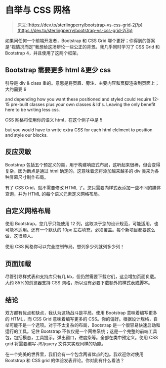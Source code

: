 # 自举与 CSS 网格

> 原文:[https://dev.to/sterlingperry/bootstrap-vs-css-grid-2j7p](https://dev.to/sterlingperry/bootstrap-vs-css-grid-2j7p)

如果问任何一个前端开发者，Bootstrap 和 CSS Grid 哪个更好；你得到的答案是“视情况而定”我想给这场辩论一些公正的背景。我几乎同时学习了 CSS Grid 和 Bootstrap 4，并且使用了这两个框架。

## [](#bootstrap-requires-more-html-amp-less-css)Bootstrap 需要更多 html &更少 css

引导是 div & class 重的。意思是将页眉、旁注、主要内容和页脚渲染到页面上；大约需要 9

and depending how you want these positioned and styled could require 12-15 pre-built classes plus your own classes & Id's. Leaving the only benefit here to be writing less css.

CSS 网格将使用你的语义 html，在这个例子中是 5

but you would have to write extra CSS for each html elelment to position and style our blocks.

## [](#responsiveness)反应灵敏

Bootstrap 包括五个预定义的类，用于构建响应式布局，这听起来很棒，但会变得复杂，因为断点是通过 html 确定的。这意味着您将添加越来越多的 div 类来为各种屏幕尺寸制作布局。

有了 CSS Grid，就不需要修改 HTML 了。您只需要向样式表添加一些不同的媒体查询，并为 HTML 的每个语义元素定义网格布局。

## [](#custom-grid-layout)自定义网格布局

使用 Bootstrap，您几乎只能使用 12 列，这取决于您的设计规范，可能适用，也可能不适用。还有一个默认的 10px 左右填充，必须覆盖。每个新项目都要这么做，这很烦人。

使用 CSS 网格你可以完全控制布局。想列多少列就列多少列！

## [](#page-load)页面加载

尽管引导样式表和支持库只有几 kb，但仍然需要下载它们，这会增加页面负载。大约 85%的浏览器支持 CSS 网格，所以没有必要下载额外的样式表或脚本。

## [](#conclusion)结论

双方都有优点和缺点，我认为这场战斗是平局。使用 Bootstrap 意味着编写更多的 HTML，而 CSS Grid 意味着编写更多的 CSS。你的偏好。根据设计规格，自举可能不是一个选项。对于不太复杂的布局，Bootstrap 是一个很容易快速启动和运行的工具。记住 Bootstrap 不仅仅是一个网格系统；这是一个完整的前端工具包，包括模态，工具提示，弹出窗口，进度条等。全部在类中预定义。使用 CSS grid 将需要编写 JS/jquery 文件来实现同样的功能。

在一个完美的世界里，我们会有一个包含两者优点的包。我欢迎你对使用 Bootstrap 和 CSS grid 的体验发表评论。你对此有什么看法？